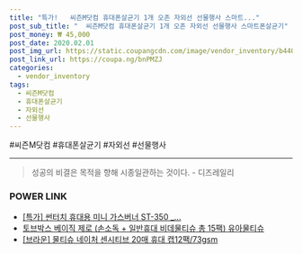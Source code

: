 ```yaml
--- 
title: "특가!   씨즌M닷컴 휴대폰살균기 1개 오존 자외선 선물행사 스마트..." 
post_sub_title: "  씨즌M닷컴 휴대폰살균기 1개 오존 자외선 선물행사 스마트폰살균기" 
post_money: ₩ 45,000 
post_date: 2020.02.01 
post_img_url: https://static.coupangcdn.com/image/vendor_inventory/b440/c89273bf601467ad051522865be7a44527e55d42a05c7477150cdae6e83f.jpg 
post_link_url: https://coupa.ng/bnPMZJ 
categories: 
  - vendor_inventory 
tags: 
  - 씨즌M닷컴 
  - 휴대폰살균기 
  - 자외선 
  - 선물행사 
--- 
```

  #씨즌M닷컴 #휴대폰살균기 #자외선 #선물행사 
<hr> 

> 성공의 비결은 목적을 향해 시종일관하는 것이다. - 디즈레일리 


### POWER LINK

* <a href="https://blog.naver.com/an0733/221790292325" target="_blank">[특가] 썬터치 휴대용 미니 가스버너 ST-350 _...</a>
* <a href="https://blog.naver.com/fasyy4321/221789318672" target="_blank">토브박스 베이직 제로 (손소독 + 일반휴대 비데물티슈 총 15팩) 유아물티슈</a>
* <a href="https://blog.naver.com/santokki14/221786808549" target="_blank">[브라운] 물티슈 네이처 센시티브 20매 휴대 캡12팩/73gsm</a>
